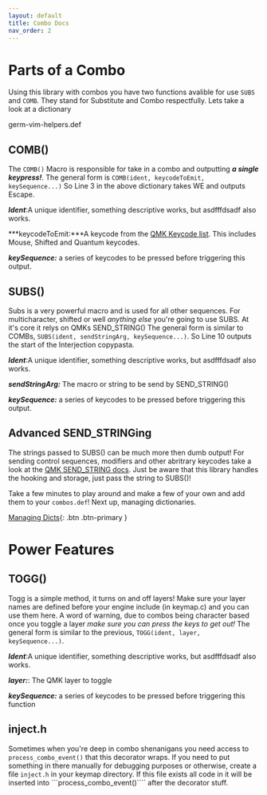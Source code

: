 ```yaml
---
layout: default
title: Combo Docs
nav_order: 2
---
```


# Parts of a Combo

Using this library with combos you have two functions avalible for use ```SUBS``` and ```COMB```. 
They stand for Substitute and Combo respectfully. Lets take a look at a dictionary

germ-vim-helpers.def
<script src="https://gist.github.com/germ/49787a86b5693f79b21ef1e3549595c1.js?file=germ-vim-helpers.def"></script>

## COMB()
The ```COMB()``` Macro is responsible for take in a combo and outputting ***a single keypress!***. The general form is ```COMB(ident, keycodeToEmit, keySequence...)``` So Line 3 in the above dictionary takes WE and outputs Escape. 

***Ident***:A unique identifier, something descriptive works, but asdfffdsadf also works.

***keycodeToEmit:***A keycode from the [QMK Keycode list](https://beta.docs.qmk.fm/features/keycodes_basic). This includes Mouse, Shifted and Quantum keycodes.

***keySequence:*** a series of keycodes to be pressed before triggering this output.

## SUBS()
Subs is a very powerful macro and is used for all other sequences. For multicharacter, shifted or well _anything else_ you're going to use SUBS. At it's core it relys on QMKs SEND_STRING()
The general form is similar to COMBs, ```SUBS(ident, sendStringArg, keySequence...)```. So Line 10 outputs
the start of the Interjection copypasta.

***Ident***:A unique identifier, something descriptive works, but asdfffdsadf also works.

***sendStringArg:*** The macro or string to be send by SEND_STRING()

***keySequence:*** a series of keycodes to be pressed before triggering this output.

## Advanced SEND_STRINGing
The strings passed to SUBS() can be much more then dumb output! For sending control sequences, modifiers 
and other abritrary keycodes take a look at the [QMK SEND_STRING docs](https://github.com/qmk/qmk_firmware/blob/master/docs/feature_macros.md#tap-down-and-up). Just be aware that this library handles the hooking and storage, just pass the string to SUBS()!

Take a few minutes to play around and make a few of your own and add them to your ```combos.def```! Next up, managing dictionaries.

[Managing Dicts](/docs/manage){: .btn .btn-primary }

# Power Features

## TOGG()
Togg is a simple method, it turns on and off layers! Make sure your layer names are defined before your engine include (in keymap.c) and you can use them here. A word of warning, due to combos being character based once you toggle a layer _make sure you can press the keys to get out!_
The general form is similar to the previous, ```TOGG(ident, layer, keySequence...)```. 

***Ident***:A unique identifier, something descriptive works, but asdfffdsadf also works.

***layer:***: The QMK layer to toggle

***keySequence:*** a series of keycodes to be pressed before triggering this function

## inject.h
Sometimes when you're deep in combo shenanigans you need access to ```process_combo_event()``` that this decorator
wraps. If you need to put something in there manually for debugging purposes or otherwise, create a file ```inject.h``` in your keymap directory. If this file exists all code in it will be inserted into ```process_combo_event()```` after the decorator stuff.
